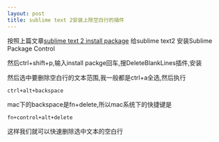```yaml
---
layout: post
title: sublime text 2安装上除空白行的插件
---
```


按照上篇文章[sublime text 2 install package](http://www.codeif.com/post/1488) 给sublime text2 安装Sublime Package Control

然后ctrl+shift+p,输入install packge回车,搜DeleteBlankLines插件,安装

然后选中要删除空白行的文本范围,我一般都是ctrl+a全选,然后执行

	ctrl+alt+backspace
	
mac下的backspace是fn+delete,所以mac系统下的快捷键是

	fn+control+alt+delete
	
这样我们就可以快速删除选中文本的空白行